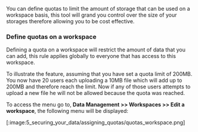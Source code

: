 You can define quotas to limit the amount of storage that can be used on a workspace basis, this tool will grand you control over the size of your storages therefore allowing you to be cost effective.


### Define quotas on a workspace

Defining a quota on a workspace will restrict the amount of data that you can add, this rule applies globally to everyone that has access to this workspace.

To illustrate the feature, assuming that you have set a quota limit of 200MB. You now have 20 users each uploading a 10MB file which will add up to 200MB and therefore reach the limit. Now if any of those users attempts to upload a new file he will not be allowed because the quota was reached.

To access the menu go to, **Data Management >> Workspaces >> Edit a workspace**, the following menu will be displayed:

[:image:5_securing_your_data/assigning_quotas/quotas_workspace.png]